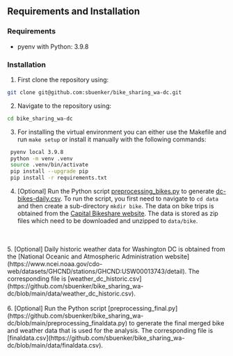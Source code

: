 ## Requirements and Installation

### Requirements
* pyenv with Python: 3.9.8

### Installation 

1. First clone the repository using:
 ```Bash
 git clone git@github.com:sbuenker/bike_sharing_wa-dc.git
 ```
2. Navigate to the repository using:
 ```Bash
 cd bike_sharing_wa-dc
 ```
3. For installing the virtual environment you can either use the Makefile and run `make setup` or install it manually with the following commands: 
```Bash
 pyenv local 3.9.8
 python -m venv .venv
 source .venv/bin/activate
 pip install --upgrade pip
 pip install -r requirements.txt
```
4. [Optional] Run the Python script [preprocessing_bikes.py](https://github.com/sbuenker/bike_sharing_wa-dc/blob/main/preprocessing_bikes.py) to generate [dc-bikes-daily.csv](https://github.com/sbuenker/bike_sharing_wa-dc/blob/main/data/dc-bikes-daily.csv). To run the script, you first need to navigate to `cd data` and then create a sub-directory `mkdir bike`. The data on bike trips is obtained from the [Capital Bikeshare website](https://s3.amazonaws.com/capitalbikeshare-data/index.html). The data is stored as zip files which need to be downloaded and unzipped to `data/bike`.
<br/>
<br/>
5. [Optional] Daily historic weather data for Washington DC is obtained from the [National Oceanic and Atmospheric Administration website](https://www.ncei.noaa.gov/cdo-web/datasets/GHCND/stations/GHCND:USW00013743/detail). The corresponding file is [weather_dc_historic.csv](https://github.com/sbuenker/bike_sharing_wa-dc/blob/main/data/weather_dc_historic.csv).
<br/>
<br/>
6. [Optional] Run the Python script [preprocessing_final.py](https://github.com/sbuenker/bike_sharing_wa-dc/blob/main/preprocessing_finaldata.py) to generate the final merged bike and weather data that is used for the analysis. The corresponding file is [finaldata.csv](https://github.com/sbuenker/bike_sharing_wa-dc/blob/main/data/finaldata.csv).